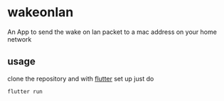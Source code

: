 # wakeonlan

An App to send the wake on lan packet to a mac address on your home network

## usage

clone the repository and with [flutter](https://github.com/flutter/flutter) set up just do 
```
flutter run
```
